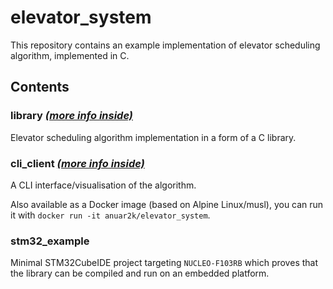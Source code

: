 # elevator_system
This repository contains an example implementation of elevator scheduling algorithm, implemented in C.

## Contents
### library [*(more info inside)*](https://github.com/anuar2k/elevator_system/tree/master/library)
Elevator scheduling algorithm implementation in a form of a C library.

### cli_client [*(more info inside)*](https://github.com/anuar2k/elevator_system/tree/master/cli_client)
A CLI interface/visualisation of the algorithm.

Also available as a Docker image (based on Alpine Linux/musl), you can run it with `docker run -it anuar2k/elevator_system`.

### stm32_example
Minimal STM32CubeIDE project targeting `NUCLEO-F103RB` which proves that the library can be compiled and run on an embedded platform.